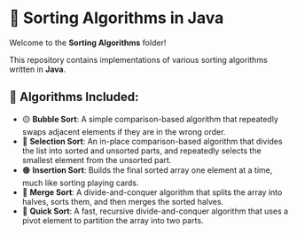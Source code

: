 # 📂 Sorting Algorithms in Java

Welcome to the **Sorting Algorithms** folder! 

This repository contains implementations of various sorting algorithms written in **Java**.

## 📜 Algorithms Included:
- 🟡 **Bubble Sort**: A simple comparison-based algorithm that repeatedly swaps adjacent elements if they are in the wrong order.
- 🔵 **Selection Sort**: An in-place comparison-based algorithm that divides the list into sorted and unsorted parts, and repeatedly selects 
     the smallest element from the unsorted part.
- 🟠 **Insertion Sort**: Builds the final sorted array one element at a time, much like sorting playing cards.
- 🔷 **Merge Sort**: A divide-and-conquer algorithm that splits the array into halves, sorts them, and then merges the sorted halves.
- 🔶 **Quick Sort**: A fast, recursive divide-and-conquer algorithm that uses a pivot element to partition the array into two parts.

